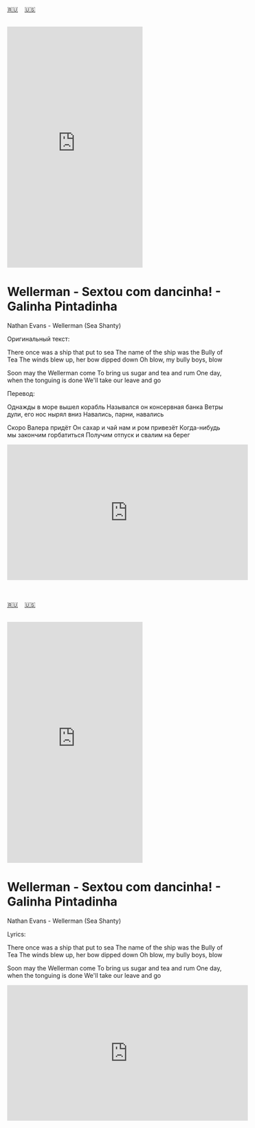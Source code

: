 <span id="ru"><a href='#ru'>🇷🇺</a> &nbsp;&nbsp;&nbsp;<a href='#en'>🇺🇸</a> &nbsp;&nbsp;&nbsp;</span><br><br>
<iframe width="315" height="560" src="https://www.youtube.com/embed/hKkqjE8vPqU" frameborder="0" allow="accelerometer; autoplay; clipboard-write; encrypted-media; gyroscope; picture-in-picture; web-share"allowfullscreen></iframe>

# Wellerman - Sextou com dancinha! - Galinha Pintadinha

Nathan Evans - Wellerman (Sea Shanty)

Оригинальный текст:

There once was a ship that put to sea
The name of the ship was the Bully of Tea
The winds blew up, her bow dipped down
Oh blow, my bully boys, blow

Soon may the Wellerman come
To bring us sugar and tea and rum
One day, when the tonguing is done
We'll take our leave and go

Перевод:

Однажды в море вышел корабль
Назывался он консервная банка
Ветры дули, его нос нырял вниз
Навались, парни, навались

Скоро Валера придёт
Он сахар и чай нам и ром привезёт
Когда-нибудь мы закончим горбатиться
Получим отпуск и свалим на берег


<iframe width="560" height="315" src="https://www.youtube.com/embed/hKkqjE8vPqU" title="YouTube video player" frameborder="0" allow="accelerometer; autoplay; clipboard-write; encrypted-media; gyroscope; picture-in-picture; web-share" referrerpolicy="strict-origin-when-cross-origin" allowfullscreen></iframe>

<br><br>
<span id="en"><a href='#ru'>🇷🇺</a> &nbsp;&nbsp;&nbsp;<a href='#en'>🇺🇸</a> &nbsp;&nbsp;&nbsp;</span><br><br>
<iframe width="315" height="560" src="https://www.youtube.com/embed/hKkqjE8vPqU" frameborder="0" allow="accelerometer; autoplay; clipboard-write; encrypted-media; gyroscope; picture-in-picture; web-share"allowfullscreen></iframe>

# Wellerman - Sextou com dancinha! - Galinha Pintadinha

Nathan Evans - Wellerman (Sea Shanty)

Lyrics:

There once was a ship that put to sea
The name of the ship was the Bully of Tea
The winds blew up, her bow dipped down
Oh blow, my bully boys, blow

Soon may the Wellerman come
To bring us sugar and tea and rum
One day, when the tonguing is done
We'll take our leave and go

<iframe width="560" height="315" src="https://www.youtube.com/embed/hKkqjE8vPqU" title="YouTube video player" frameborder="0" allow="accelerometer; autoplay; clipboard-write; encrypted-media; gyroscope; picture-in-picture; web-share" referrerpolicy="strict-origin-when-cross-origin" allowfullscreen></iframe>
<br><br>
